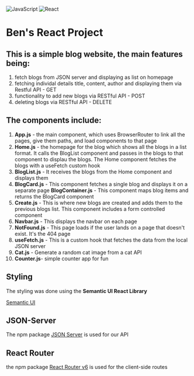 ![JavaScript](https://img.shields.io/badge/javascript-%23323330.svg?style=for-the-badge&logo=javascript&logoColor=%23F7DF1E)
![React](https://img.shields.io/badge/react-%2320232a.svg?style=for-the-badge&logo=react&logoColor=%2361DAFB)

# Ben's React Project

## This is a simple blog website, the main features being:

1. fetch blogs from JSON server and displaying as list on homepage
2. fetching individal details title, content, author and displaying them via Restful API - GET
3. functionality to add new blogs via RESTful API - POST
4. deleting blogs via RESTful API - DELETE

## The components include:

1. **App.js** - the main component, which uses BrowserRouter to link all the pages, give them paths, and load components to that page
2. **Home.js** - the homepage for the blog which shows all the blogs in a list format. It calls the BlogList component and passes in the blogs to that component to displau the blogs. The Home component fetches the blogs with a useFetch custom hook
3. **BlogList.js** - It receives the blogs from the Home component and displays them
4. **BlogCard.js** - This component fetches a single blog and displays it on a separate page
 **BlogContainer.js** - This component maps blog items and returns the BlogCard component
5. **Create.js** - This is where new blogs are created and adds them to the previous blogs list. This component includes a form controlled component
6. **Navbar.js** - This displays the navbar on each page
7. **NotFound.js** - This page loads if the user lands on a page that doesn't exist. It's the 404 page
8. **useFetch.js** - This is a custom hook that fetches the data from the local JSON server
9. **Cat.js** - Generate a random cat image from a cat API
10. **Counter.js**- simple counter app for fun

## Styling

The styling was done using the **Semantic UI React Library**

[Semantic UI](https://react.semantic-ui.com/)

## JSON-Server

The npm package [JSON Server](https://www.npmjs.com/package/json-server) is used for our API

## React Router

the npm package [React Router v6](https://www.npmjs.com/package/react-router-dom) is used for the client-side routes

